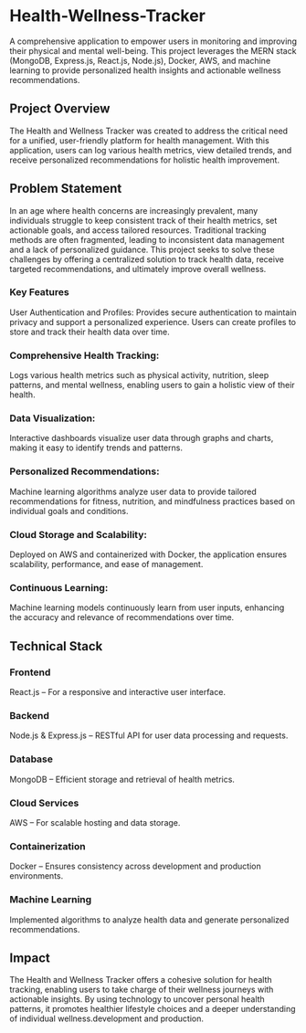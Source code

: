 # Health-Wellness-Tracker
A comprehensive application to empower users in monitoring and improving their physical and mental well-being. This project leverages the MERN stack (MongoDB, Express.js, React.js, Node.js), Docker, AWS, and machine learning to provide personalized health insights and actionable wellness recommendations.

## Project Overview
The Health and Wellness Tracker was created to address the critical need for a unified, user-friendly platform for health management. With this application, users can log various health metrics, view detailed trends, and receive personalized recommendations for holistic health improvement.

## Problem Statement
In an age where health concerns are increasingly prevalent, many individuals struggle to keep consistent track of their health metrics, set actionable goals, and access tailored resources. Traditional tracking methods are often fragmented, leading to inconsistent data management and a lack of personalized guidance. This project seeks to solve these challenges by offering a centralized solution to track health data, receive targeted recommendations, and ultimately improve overall wellness.

### Key Features
User Authentication and Profiles:
Provides secure authentication to maintain privacy and support a personalized experience. Users can create profiles to store and track their health data over time.

### Comprehensive Health Tracking:
Logs various health metrics such as physical activity, nutrition, sleep patterns, and mental wellness, enabling users to gain a holistic view of their health.

### Data Visualization:
Interactive dashboards visualize user data through graphs and charts, making it easy to identify trends and patterns.

### Personalized Recommendations:
Machine learning algorithms analyze user data to provide tailored recommendations for fitness, nutrition, and mindfulness practices based on individual goals and conditions.

### Cloud Storage and Scalability:
Deployed on AWS and containerized with Docker, the application ensures scalability, performance, and ease of management.

### Continuous Learning:
Machine learning models continuously learn from user inputs, enhancing the accuracy and relevance of recommendations over time.

## Technical Stack
### Frontend
React.js – For a responsive and interactive user interface.

### Backend
Node.js & Express.js – RESTful API for user data processing and requests.

### Database
MongoDB – Efficient storage and retrieval of health metrics.
### Cloud Services
AWS – For scalable hosting and data storage.
### Containerization
Docker – Ensures consistency across development and production environments.
### Machine Learning
Implemented algorithms to analyze health data and generate personalized recommendations.

## Impact
The Health and Wellness Tracker offers a cohesive solution for health tracking, enabling users to take charge of their wellness journeys with actionable insights. By using technology to uncover personal health patterns, it promotes healthier lifestyle choices and a deeper understanding of individual wellness.development and production.
